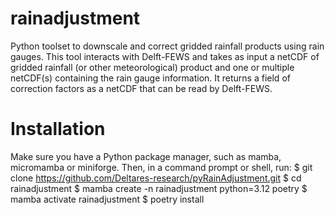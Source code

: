 # rainadjustment

Python toolset to downscale and correct gridded rainfall products using rain gauges. This tool interacts with Delft-FEWS and takes as input a netCDF of gridded rainfall (or other meteorological) product and one or multiple netCDF(s) containing the rain gauge information. It returns a field of correction factors as a netCDF that can be read by Delft-FEWS.

# Installation
Make sure you have a Python package manager, such as mamba, micromamba or miniforge. 
Then, in a command prompt or shell, run:
$ git clone https://github.com/Deltares-research/pyRainAdjustment.git
$ cd rainadjustment
$ mamba create -n rainadjustment python=3.12 poetry
$ mamba activate rainadjustment
$ poetry install


